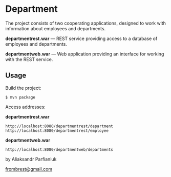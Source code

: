 Department
===================

The project consists of two cooperating applications, designed to work with information about employees and departments.

**departmentrest.war** — REST service providing access to a database of employees and departments.

**departmentweb.war** — Web application providing an interface for working with the REST service.

Usage
-----
Build the project:

    $ mvn package

Access addresses:

**departmentrest.war**

    http://localhost:8080/departmentrest/department
    http://localhost:8080/departmentrest/employee

**departmentweb.war**

    http://localhost:8080/departmentweb/departments



by Aliaksandr Parfianiuk

frombrest@gmail.com
